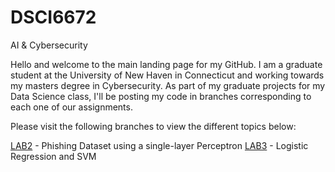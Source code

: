 # DSCI6672
AI &amp; Cybersecurity

Hello and welcome to the main landing page for my GitHub.  I am a graduate student at the University of New Haven in Connecticut and working towards my masters degree in Cybersecurity.  As part of my graduate projects for my Data Science class, I'll be posting my code in branches corresponding to each one of our assignments.

Please visit the following branches to view the different topics below:

[LAB2](https://github.com/lucky48158-grad/DSCI6672/tree/Lab-2) - Phishing Dataset using a single-layer Perceptron
[LAB3](https://github.com/lucky48158-grad/DSCI6672/tree/Lab-3) - Logistic Regression and SVM
